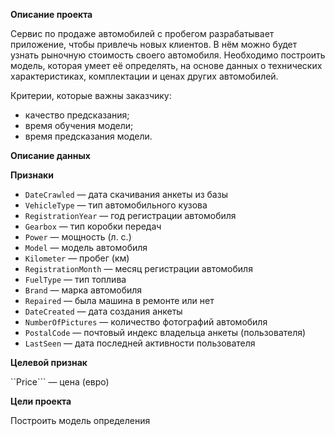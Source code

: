 **Описание проекта**

Сервис по продаже автомобилей с пробегом разрабатывает приложение, чтобы привлечь новых клиентов. В нём можно будет узнать рыночную стоимость своего автомобиля. Необходимо построить модель, которая умеет её определять, на основе данных о технических характеристиках, комплектации и ценах других автомобилей. 

Критерии, которые важны заказчику:

* качество предсказания;
* время обучения модели;
* время предсказания модели.

**Описание данных**

**Признаки**

* ```DateCrawled``` — дата скачивания анкеты из базы
* ```VehicleType``` — тип автомобильного кузова
* ```RegistrationYear``` — год регистрации автомобиля
* ```Gearbox``` — тип коробки передач
* ```Power``` — мощность (л. с.)
* ```Model``` — модель автомобиля
* ```Kilometer``` — пробег (км)
* ```RegistrationMonth``` — месяц регистрации автомобиля
* ```FuelType``` — тип топлива
* ```Brand``` — марка автомобиля
* ```Repaired``` — была машина в ремонте или нет
* ```DateCreated``` — дата создания анкеты
* ```NumberOfPictures``` — количество фотографий автомобиля
* ```PostalCode``` — почтовый индекс владельца анкеты (пользователя)
* ```LastSeen``` — дата последней активности пользователя

**Целевой признак**

``Price``` — цена (евро)

**Цели проекта**

Построить модель определения 
